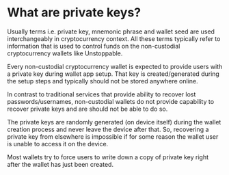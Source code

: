 # What are private keys?

Usually terms i.e. private key, mnemonic phrase and wallet seed are used interchangeably in cryptocurrency context. All these terms typically refer to information that is used to control funds on the non-custodial cryptocurrency wallets like Unstoppable.
 
Every non-custodial cryptocurrency wallet is expected to provide users with a private key during wallet app setup. That key is created/generated during the setup steps and typically should not be stored anywhere online.

In contrast to traditional services that provide ability to recover lost passwords/usernames, non-custodial wallets do not provide capability to recover private keys and are should not be able to do so.

The private keys are randomly generated (on device itself) during the wallet creation process and never leave the device after that. So, recovering a private key from elsewhere is impossible if for some reason the wallet user is unable to access it on the device. 

Most wallets try to force users to write down a copy of private key right after the wallet has just been created.
